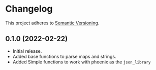 # Changelog

This project adheres to [Semantic Versioning](https://semver.org/spec/v2.0.0.html).

## 0.1.0 (2022-02-22)

* Initial release.
* Added base functions to parse maps and strings.
* Added Simple functions to work with phoenix as the `json_library`
